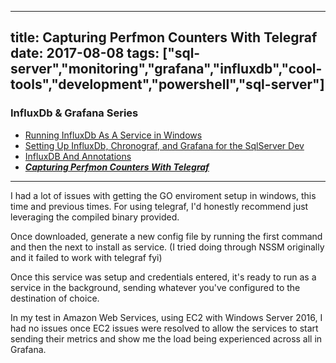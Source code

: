 ﻿---

title: Capturing Perfmon Counters With Telegraf
date: 2017-08-08
tags: ["sql-server","monitoring","grafana","influxdb","cool-tools","development","powershell","sql-server"]
---

### InfluxDb & Grafana Series

*   [Running InfluxDb As A Service in Windows](https://www.sheldonhull.com/blog/running-influxdb-as-a-service-in-windows?rq=influx)
*   [Setting Up InfluxDb, Chronograf, and Grafana for the SqlServer Dev
](https://www.sheldonhull.com/blog/setting-up-influxdb-chronograf-and-grafana-for-the-sqlserver-dev?rq=influx)
*   [InfluxDB And Annotations](https://www.sheldonhull.com/blog/influxdb-an-annotations)
*   **_[Capturing Perfmon Counters With Telegraf](https://www.sheldonhull.com/blog/Capturing-Perfmon-Counters-With-Telegraf)_**

* * *

I had a lot of issues with getting the GO enviroment setup in windows, this time and previous times. For using telegraf, I'd honestly recommend just leveraging the compiled binary provided.

Once downloaded, generate a new config file by running the first command and then the next to install as service. (I tried doing through NSSM originally and it failed to work with telegraf fyi)

<script data-preserve-html-node="true" src="583210cfb588d1958b5c2ba67515ec29.js"></script>

Once this service was setup and credentials entered, it's ready to run as a service in the background, sending whatever you've configured to the destination of choice.

In my test in Amazon Web Services, using EC2 with Windows Server 2016, I had no issues once EC2 issues were resolved to allow the services to start sending their metrics and show me the load being experienced across all in Grafana.
